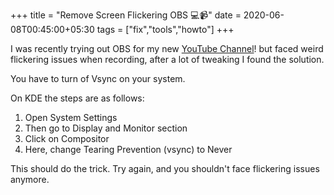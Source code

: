 +++
title = "Remove Screen Flickering OBS 💻📹"
date = 2020-06-08T00:45:00+05:30
tags = ["fix","tools","howto"]
+++

I was recently trying out OBS for my new [YouTube Channel](https://www.youtube.com/channel/UCTedGjRpeTc8NTbchraGIuw)! but faced weird flickering issues when recording, after a lot of tweaking I found the solution.

You have to turn of Vsync on your system.

On KDE the steps are as follows:

1. Open System Settings
2. Then go to Display and Monitor section
3. Click on Compositor
4. Here, change Tearing Prevention (vsync) to Never

This should do the trick.
Try again, and you shouldn't face flickering issues anymore.
